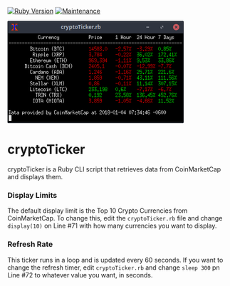 [![Ruby Version](https://img.shields.io/badge/Ruby%20Version-2.0%2B-red.svg)]()
[![Maintenance](https://img.shields.io/maintenance/yes/2019.svg)]()

![cryptoTicker](cryptoTicker_screenshot.png)
# cryptoTicker
cryptoTicker is a Ruby CLI script that retrieves data from CoinMarketCap and displays them.

### Display Limits
The default display limit is the Top 10 Crypto Currencies from CoinMarketCap.  To change this, edit the ``cryptoTicker.rb`` file and change ``display(10)`` on Line #71 with how many currencies you want to display.

### Refresh Rate
This ticker runs in a loop and is updated every 60 seconds.  If you want to change the refresh timer, edit ``cryptoTicker.rb`` and change ``sleep 300`` pn Line #72 to whatever value you want, in seconds.

